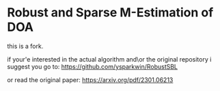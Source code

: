 # Robust and Sparse M-Estimation of DOA

this is a fork. 

if your'e interested in the actual algorithm and\or the original repository i suggest you go to:
https://github.com/ysparkwin/RobustSBL

or read the original paper:
https://arxiv.org/pdf/2301.06213
